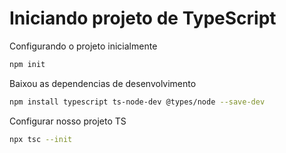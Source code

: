 # Iniciando projeto de TypeScript

Configurando o projeto inicialmente

```bash
npm init
```

Baixou as dependencias de desenvolvimento

```bash
npm install typescript ts-node-dev @types/node --save-dev
```

Configurar nosso projeto TS

```bash
npx tsc --init
```